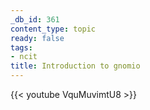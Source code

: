 ```yaml
---
_db_id: 361
content_type: topic
ready: false
tags:
- ncit
title: Introduction to gnomio
---
```


{{< youtube VquMuvimtU8 >}}